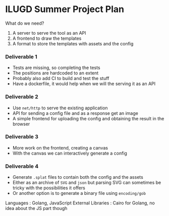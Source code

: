 # ILUGD Summer Project Plan

What do we need?
 1. A server to serve the tool as an API
 2. A frontend to draw the templates
 3. A format to store the templates with assets and the config
 
### Deliverable 1
 - Tests are missing, so completing the tests
 - The positions are hardcoded to an extent
 - Probably also add CI to build and test the stuff
 - Have a dockerfile, it would help when we will the serving it as an API
 
### Deliverable 2
 - Use `net/http` to serve the existing application
 - API for sending a config file and as a response get an image
 - A simple frontend for uploading the config and obtaining the result in the browser

### Deliverable 3
 - More work on the frontend, creating a canvas
 - With the canvas we can interactively generate a config

### Deliverable 4
 - Generate `.splat` files to contain both the config and the assets
 - Either as an archive of `SVG` and `json` but parsing SVG can sometimes be tricky with the possibilities it offers 
 - Or another option is to generate a binary file using `encoding/gob` 
 
Languages : Golang, JavaScript
External Libraries : Cairo for Golang, no idea about the JS part though
